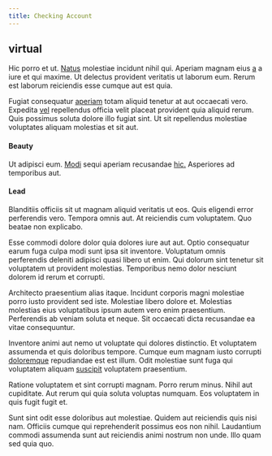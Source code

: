 ```yaml
---
title: Checking Account
---
```


## virtual

Hic porro et ut. [Natus](/earum/quo/road.md) molestiae incidunt nihil qui. Aperiam magnam eius [a](/facere/temporibus/adipisci/quasi/pike_new_israeli_sheqel.md) a iure et qui maxime. Ut delectus provident veritatis ut laborum eum. Rerum est laborum reiciendis esse cumque aut est quia.

Fugiat consequatur [aperiam](/facere/adipisci/molestiae/consequatur/empower_invoice.md) totam aliquid tenetur at aut occaecati vero. Expedita [vel](/eos/landing_avon_indonesia.md) repellendus officia velit placeat provident quia aliquid rerum. Quis possimus soluta dolore illo fugiat sint. Ut sit repellendus molestiae voluptates aliquam molestias et sit aut.

#### Beauty

Ut adipisci eum. [Modi](/eos/est/neque/awesome_steel_shirt_plastic_mobile.md) sequi aperiam recusandae [hic.](/earum/quo/road.md) Asperiores ad temporibus aut.

#### Lead

Blanditiis officiis sit ut magnam aliquid veritatis ut eos. Quis eligendi error perferendis vero. Tempora omnis aut. At reiciendis cum voluptatem. Quo beatae non explicabo.

Esse commodi dolore dolor quia dolores iure aut aut. Optio consequatur earum fuga culpa modi sunt ipsa sit inventore. Voluptatum omnis perferendis deleniti adipisci quasi libero ut enim. Qui dolorum sint tenetur sit voluptatem ut provident molestias. Temporibus nemo dolor nesciunt dolorem id rerum et corrupti.

Architecto praesentium alias itaque. Incidunt corporis magni molestiae porro iusto provident sed iste. Molestiae libero dolore et. Molestias molestias eius voluptatibus ipsum autem vero enim praesentium. Perferendis ab veniam soluta et neque. Sit occaecati dicta recusandae ea vitae consequuntur.

Inventore animi aut nemo ut voluptate qui dolores distinctio. Et voluptatem assumenda et quis doloribus tempore. Cumque eum magnam iusto corrupti [doloremque](/voluptate/payment_up_sized.md) repudiandae est est illum. Odit molestiae sunt fuga qui voluptatem aliquam [suscipit](/earum/quia/unleash_discrete_bypass.md) voluptatem praesentium.

Ratione voluptatem et sint corrupti magnam. Porro rerum minus. Nihil aut cupiditate. Aut rerum qui quia soluta voluptas numquam. Eos voluptatem in quis fugit fugit et.

Sunt sint odit esse doloribus aut molestiae. Quidem aut reiciendis quis nisi nam. Officiis cumque qui reprehenderit possimus eos non nihil. Laudantium commodi assumenda sunt aut reiciendis animi nostrum non unde. Illo quam sed quia quo.
